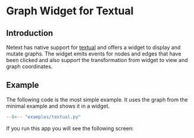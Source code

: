 # Graph Widget for Textual

## Introduction

Netext has native support for [textual](https://textual.textualize.io/) and offers a widget to display and mutate graphs. The widget emits events for nodes and edges that have been clicked and also support the transformation from widget to view and graph coordinates.

## Example

The following code is the most simple example. It uses the graph from the minimal example and shows it in a widget.

```python title="textual.py"
--8<-- "examples/textual.py"
```

If you run this app you will see the following screen:

```{.textual path="examples/textual.py" title="textual.py"}
```

